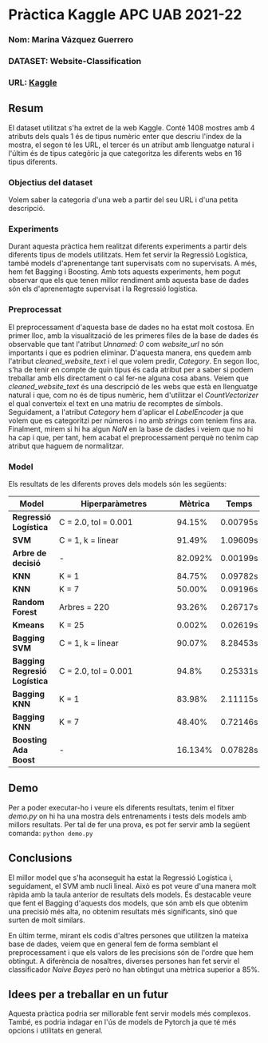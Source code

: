 # Pràctica Kaggle APC UAB 2021-22
### Nom: Marina Vázquez Guerrero
### DATASET: Website-Classification
### URL: [Kaggle](https://www.kaggle.com/hetulmehta/website-classification)

## Resum
El dataset utilitzat s'ha extret de la web Kaggle. Conté 1408 mostres amb 4 atributs dels quals 1 és de tipus numèric enter que descriu l'índex de la mostra, el segon té les URL, el tercer és un atribut amb llenguatge natural i l'últim és de tipus categòric ja que categoritza les diferents webs en 16 tipus diferents.

### Objectius del dataset
Volem saber la categoria d'una web a partir del seu URL i d'una petita descripció. 

### Experiments
Durant aquesta pràctica hem realitzat diferents experiments a partir dels diferents tipus de models utilitzats. Hem fet servir la Regressió Logística, també models d'aprenentange tant supervisats com no supervisats. A més, hem fet Bagging i Boosting. Amb tots aquests experiments, hem pogut observar que els que tenen millor rendiment amb aquesta base de dades són els d'aprenentagte supervisat i la Regressió logística.

### Preprocessat
El preprocessament d'aquesta base de dades no ha estat molt costosa. En primer lloc, amb la visualització de les primeres files de la base de dades és observable que tant l'atribut *Unnamed: 0* com *website_url* no són importants i que es podrien eliminar. D'aquesta manera, ens quedem amb l'atribut *cleaned_website_text* i el que volem predir, *Category*. En segon lloc, s'ha de tenir en compte de quin tipus és cada atribut per a saber si podem treballar amb ells directament o cal fer-ne alguna cosa abans. Veiem que *cleaned_website_text* és una descripció de les webs que està en llenguatge natural i que, com no és de tipus numèric, hem d'utilitzar el *CountVectorizer* el qual converteix el text en una matriu de recomptes de símbols. Seguidament, a l'atribut *Category* hem d'aplicar el _LabelEncoder_ ja que volem que es categoritzi per números i no amb _strings_ com teniem fins ara. Finalment, mirem si hi ha algun _NaN_ en la base de dades i veiem que no hi ha cap i que, per tant, hem acabat el preprocessament perquè no tenim cap atribut que haguem de normalitzar.

### Model
Els resultats de les diferents proves dels models són les següents:

| Model | <div style="width:220px">Hiperparàmetres</div> | Mètrica| Temps |
|-- | -- | -- | -- |
| **Regressió Logística** | C = 2.0, tol = 0.001 | 94.15% | 0.00795s |
| **SVM** | C = 1, k = linear | 91.49%  |  1.09609s |
| **Arbre de decisió** | - | 82.092% | 0.00199s |
| **KNN** | K = 1 | 84.75% | 0.09782s |
| **KNN** | K = 7 | 50.00% | 0.09196s |
| **Random Forest** | Arbres = 220 | 93.26% | 0.26717s |
| **Kmeans** | K = 25 | 0.002% | 0.02619s |
| **Bagging SVM** | C = 1, k = linear | 90.07% | 8.28453s |
| **Bagging Regresió Logística** | C = 2.0, tol = 0.001 | 94.8% | 0.25331s |
| **Bagging KNN** | K = 1 | 83.98% | 2.11115s |
| **Bagging KNN** | K = 7 | 48.40% | 0.72146s |
| **Boosting Ada Boost** | - | 16.134% | 0.07828s |

## Demo
Per a poder executar-ho i veure els diferents resultats, tenim el fitxer _demo.py_ on hi ha una mostra dels entrenaments i tests dels models amb millors resultats. Per tal de fer una prova, es pot fer servir amb la següent comanda:
``` python demo.py ```

## Conclusions
El millor model que s'ha aconseguit ha estat la Regressió Logística i, seguidament, el SVM amb nucli lineal. Això es pot veure d'una manera molt ràpida amb la taula anterior de resultats dels models. És destacable veure que fent el Bagging d'aquests dos models, que són amb els que obtenim una precisió més alta, no obtenim resultats més significants, sinó que surten de molt similars.

En últim terme, mirant els codis d'altres persones que utilitzen la mateixa base de dades, veiem que en general fem de forma semblant el preprocessament i que els valors de les precisions són de l'ordre que hem obtingut. A diferència de nosaltres, diverses persones han fet servir el classificador _Naive Bayes_ però no han obtingut una mètrica superior a 85%.

## Idees per a treballar en un futur
Aquesta pràctica podria ser millorable fent servir models més complexos. També, es podria indagar en l'ús de models de Pytorch ja que té més opcions i utilitats en general. 
